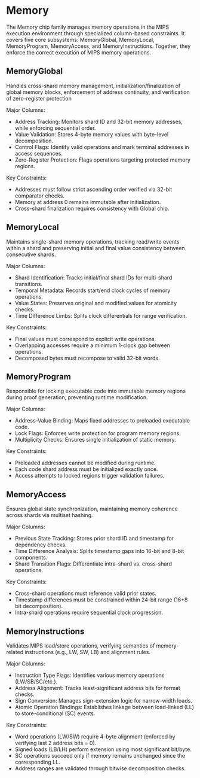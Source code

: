 # Memory

The Memory chip family manages memory operations in the MIPS execution environment through specialized column-based constraints. It covers five core subsystems: MemoryGlobal, MemoryLocal, MemoryProgram, MemoryAccess, and MemoryInstructions. Together, they enforce the correct execution of MIPS memory operations.

## MemoryGlobal 
Handles cross-shard memory management, initialization/finalization of global memory blocks, enforcement of address continuity, and verification of zero-register protection

Major Columns:

- ​Address Tracking: Monitors shard ID and 32-bit memory addresses, while enforcing sequential order.
- ​Value Validation: Stores 4-byte memory values with byte-level decomposition.
- ​Control Flags: Identify valid operations and mark terminal addresses in access sequences.
- ​Zero-Register Protection: Flags operations targeting protected memory regions.

Key Constraints:

- Addresses must follow strict ascending order verified via 32-bit comparator checks.
- Memory at address 0 remains immutable after initialization.
- Cross-shard finalization requires consistency with Global chip.

## MemoryLocal

Maintains single-shard memory operations, tracking read/write events within a shard and preserving initial and final value consistency between consecutive shards.

Major Columns:

- ​Shard Identification: Tracks initial/final shard IDs for multi-shard transitions.
- ​Temporal Metadata: Records start/end clock cycles of memory operations.
- ​Value States: Preserves original and modified values for atomicity checks.
- ​Time Difference Limbs: Splits clock differentials for range verification.

Key Constraints:

- Final values must correspond to explicit write operations.
- Overlapping accesses require a minimum 1-clock gap between operations.
- Decomposed bytes must recompose to valid 32-bit words.

## MemoryProgram 

Responsible for locking executable code into immutable memory regions during proof generation, preventing runtime modification.

Major Columns:

- ​Address-Value Binding: Maps fixed addresses to preloaded executable code.
- Lock Flags: Enforces write protection for program memory regions.
- Multiplicity Checks: Ensures single initialization of static memory.

Key Constraints:

- Preloaded addresses cannot be modified during runtime.
- Each code shard address must be initialized exactly once.
- Access attempts to locked regions trigger validation failures.

## MemoryAccess 

Ensures global state synchronization, maintaining memory coherence across shards via multiset hashing.

Major Columns:

- ​Previous State Tracking: Stores prior shard ID and timestamp for dependency checks.
- Time Difference Analysis: Splits timestamp gaps into 16-bit and 8-bit components.
- Shard Transition Flags: Differentiate intra-shard vs. cross-shard operations.

Key Constraints:

- Cross-shard operations must reference valid prior states.
- Timestamp differences must be constrained within 24-bit range (16+8 bit decomposition).
- Intra-shard operations require sequential clock progression.

## MemoryInstructions
Validates MIPS load/store operations, verifying semantics of memory-related instructions (e.g., LW, SW, LB) and alignment rules.

Major Columns:

- ​Instruction Type Flags: Identifies various memory operations (LW/SB/SC/etc.).
- ​Address Alignment: Tracks least-significant address bits for format checks.
- ​Sign Conversion: Manages sign-extension logic for narrow-width loads.
- ​Atomic Operation Bindings: Establishes linkage between load-linked (LL) to store-conditional (SC) events.

Key Constraints:

- Word operations (LW/SW) require 4-byte alignment (enforced by verifying last 2 address bits = 0).
- Signed loads (LB/LH) perform extension using most significant bit/byte.
- SC operations succeed only if memory remains unchanged since the corresponding LL.
- Address ranges are validated through bitwise decomposition checks.

